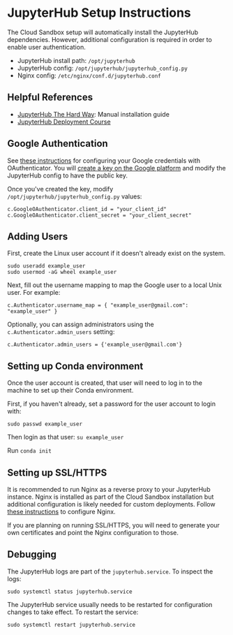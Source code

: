 # JupyterHub Setup Instructions

The Cloud Sandbox setup will automatically install the JupyterHub dependencies. However, additional configuration is required in order to enable user authentication.

- JupyterHub install path: `/opt/jupyterhub`
- JupyterHub config: `/opt/jupyterhub/jupyterhub_config.py`
- Nginx config: `/etc/nginx/conf.d/jupyterhub.conf`

## Helpful References

- [JupyterHub The Hard Way](https://github.com/jupyterhub/jupyterhub-the-hard-way/blob/HEAD/docs/installation-guide-hard.md): Manual installation guide
- [JupyterHub Deployment Course](https://professorkazarinoff.github.io/jupyterhub-engr114/google_oauth/)

## Google Authentication

See [these instructions](https://oauthenticator.readthedocs.io/en/latest/getting-started.html#google-setup) for configuring your Google credentials with OAuthenticator. You will [create a key on the Google platform](https://developers.google.com/identity/protocols/oauth2) and modify the JupyterHub config to have the public key.

Once you've created the key, modify `/opt/jupyterhub/jupyterhub_config.py` values:

```
c.GoogleOAuthenticator.client_id = "your_client_id"
c.GoogleOAuthenticator.client_secret = "your_client_secret"
```

## Adding Users

First, create the Linux user account if it doesn't already exist on the system.

```
sudo useradd example_user
sudo usermod -aG wheel example_user
```

Next, fill out the username mapping to map the Google user to a local Unix user. For example:

```
c.Authenticator.username_map = { "example_user@gmail.com": "example_user" }
```

Optionally, you can assign administrators using the `c.Authenticator.admin_users` setting:

```
c.Authenticator.admin_users = {'example_user@gmail.com'}
```

## Setting up Conda environment

Once the user account is created, that user will need to log in to the machine to set up their Conda environment.

First, if you haven't already, set a password for the user account to login with:
```
sudo passwd example_user
```
Then login as that user: `su example_user`

Run `conda init`



## Setting up SSL/HTTPS

It is recommended to run Nginx as a reverse proxy to your JupyterHub instance. 
Nginx is installed as part of the Cloud Sandbox installation but additional configuration is likely needed for custom deployments. 
Follow [these instructions](https://github.com/jupyterhub/jupyterhub-the-hard-way/blob/HEAD/docs/installation-guide-hard.md#using-nginx) to configure Nginx. 

If you are planning on running SSL/HTTPS, you will need to generate your own certificates and point the Nginx configuration to those.

## Debugging

The JupyterHub logs are part of the `jupyterhub.service`. To inspect the logs:

```
sudo systemctl status jupyterhub.service
```

The JupyterHub service usually needs to be restarted for configuration changes to take effect. To restart the service:

```
sudo systemctl restart jupyterhub.service
```
